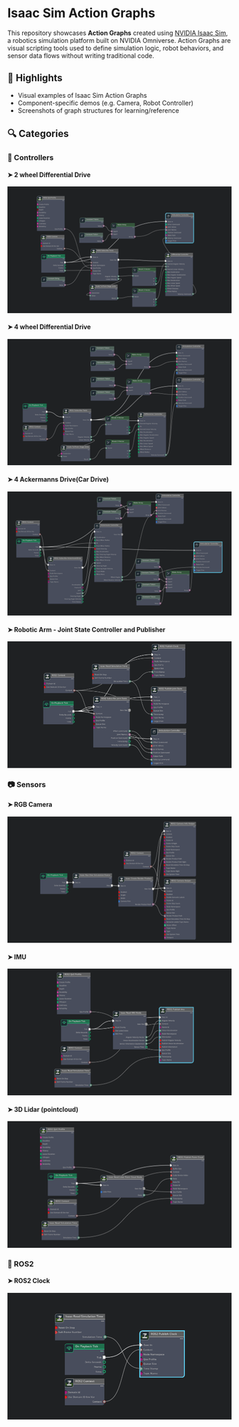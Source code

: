 # Isaac Sim Action Graphs

This repository showcases **Action Graphs** created using [NVIDIA Isaac Sim](https://developer.nvidia.com/isaac-sim), a robotics simulation platform built on NVIDIA Omniverse. Action Graphs are visual scripting tools used to define simulation logic, robot behaviors, and sensor data flows without writing traditional code.


## 🌟 Highlights

- Visual examples of Isaac Sim Action Graphs
- Component-specific demos (e.g. Camera, Robot Controller)
- Screenshots of graph structures for learning/reference

## 🔍 Categories

### 🔧 Controllers

#### ➤ 2 wheel Differential Drive
![image](docs/2-wheel-differential-drive-ag.png)

#### ➤ 4 wheel Differential Drive
![image](docs/4-wheel-differential-drive-ag.png)

#### ➤ 4 Ackermanns Drive(Car Drive)
![image](docs/Ackermanns-drive-controller.png)

#### ➤ Robotic Arm - Joint State Controller and Publisher
![image](docs/joitnstate-ag.png)

### 📷 Sensors

#### ➤ RGB Camera 
![image](docs/rgb-camera-ag.png)

#### ➤ IMU 
![image](docs/imu-ag.png)

#### ➤ 3D Lidar (pointcloud) 
![image](docs/3D-lidar-point-cloud-ag.png)

### 🔧 ROS2

#### ➤ ROS2 Clock
![image](docs/ros2-clock-ag.png)
